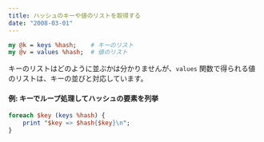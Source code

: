 ```yaml
---
title: ハッシュのキーや値のリストを取得する
date: "2008-03-01"
---
```


~~~ perl
my @k = keys %hash;    # キーのリスト
my @v = values %hash;  # 値のリスト
~~~

キーのリストはどのように並ぶかは分かりませんが、`values` 関数で得られる値のリストは、キーの並びと対応しています。

#### 例: キーでループ処理してハッシュの要素を列挙

~~~ perl
foreach $key (keys %hash) {
    print "$key => $hash{$key}\n";
}
~~~

